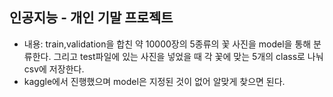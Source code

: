 ## 인공지능 - 개인 기말 프로젝트
- 내용: train,validation을 합친 약 10000장의 5종류의 꽃 사진을 model을 통해 분류한다. 그리고 test파일에 있는 사진을 넣었을 때 각 꽃에 맞는 5개의 class로 나눠 csv에 저장한다.
- kaggle에서 진행했으며 model은 지정된 것이 없어 알맞게 찾으면 된다.
